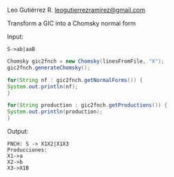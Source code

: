 Leo Gutiérrez R. leogutierrezramirez@gmail.com

Transform a GIC into a Chomsky normal form

Input: 

	S->ab|aaB

```java
Chomsky gic2fnch = new Chomsky(linesFromFile, "X");
gic2fnch.generateChomsky();

for(String nf : gic2fnch.getNormalForms()) {
System.out.println(nf);
}

for(String production : gic2fnch.getProductions()) {
System.out.println(production);
}
```

Output:

	FNCH: S -> X1X2|X1X3
	Producciones: 
	X1->a
	X2->b
	X3->X1B

